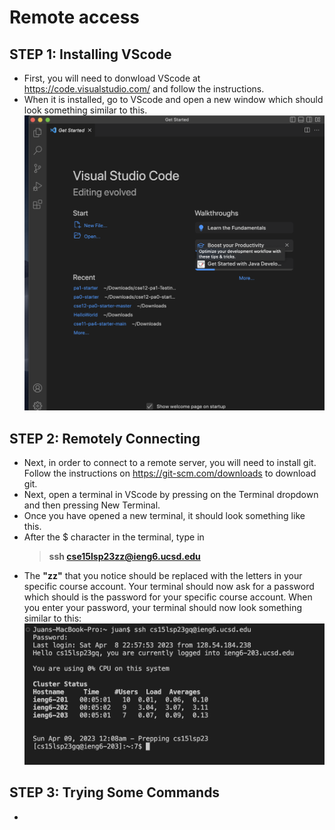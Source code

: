 # Remote access
## STEP 1: Installing VScode
- First, you will need to donwload VScode at <https://code.visualstudio.com/> and follow the instructions.
- When it is installed, go to VScode and open a new window which should look something similar to this. 
![Image](VScode.png)

## STEP 2: Remotely Connecting
- Next, in order to connect to a remote server, you will need to install git. Follow the instructions on <https://git-scm.com/downloads> to download git.
- Next, open a terminal in VScode by pressing on the Terminal dropdown and then pressing New Terminal.
- Once you have opened a new terminal, it should look something like this.
- After the $ character in the terminal, type in
  > **ssh cse15lsp23zz@ieng6.ucsd.edu**
- The **"zz"** that you notice should be replaced with the letters in your specific course account. Your terminal should now ask for a password which should is the password for your specific course account. When you enter your password, your terminal should now look something similar to this:
![Image](Terminal.png)

## STEP 3: Trying Some Commands
- 

